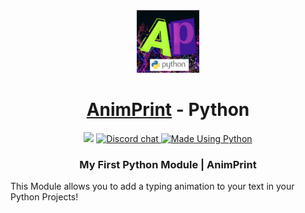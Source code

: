 <div align="center">
<!-- Title: -->
  <a href="https://github.com/Spideyspidery/AnimPrint">
    <img src="logo.png" height="100">
  </a>
  <h1><a href="https://github.com/Spideyspidery/AnimPrint">AnimPrint</a> - Python</h1>
<!-- Labels: -->
  <img src="https://img.shields.io/github/repo-size/TheAlgorithms/Python.svg?label=Repo%20size&style=flat-square" height="20">
  <a href="https://spideyspidery.github.io/discord.gg/">
    <img src="https://img.shields.io/discord/808045925556682782.svg?logo=discord&colorB=7289DA&style=flat-square" height="20" alt="Discord chat">
  </a>
  <a href="https://www.python.org/">
    <img src="https://img.shields.io/badge/Made%20Using-Python-blue" height="20" alt="Made Using Python">
  </a>
<!-- Short description: -->
  <h3>My First Python Module | AnimPrint</h3>
</div>

This Module allows you to add a typing animation to your text in your Python Projects!
